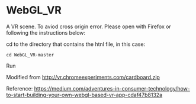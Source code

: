 # WebGL_VR
A VR scene. To aviod cross origin error. Please open with Firefox or following the instructions below:

cd to the directory that contains the htnl file, in this case:
```
cd WebGL_VR-master
```
Run


Modified from http://vr.chromeexperiments.com/cardboard.zip 

Reference: https://medium.com/adventures-in-consumer-technology/how-to-start-building-your-own-webgl-based-vr-app-cdaf47b8132a
